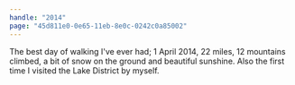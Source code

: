```yaml
---
handle: "2014"
page: "45d811e0-0e65-11eb-8e0c-0242c0a85002"
---
```


The best day of walking I've ever had; 1 April 2014, 22 miles, 12 mountains climbed, a bit of snow on the ground and beautiful sunshine. Also the first time I visited the Lake District by myself.
